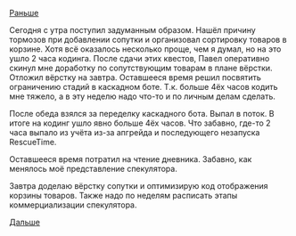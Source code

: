 [Раньше](2016.04.13.md)

Сегодня с утра поступил задуманным образом. Нашёл причину тормозов при добавлении сопутки и организовал сортировку товаров в корзине. Хотя всё оказалось несколько проще, чем я думал, но на это ушло 2 часа кодинга. После сдачи этих квестов, Павел оперативно скинул мне доработку по сопутствующим товарам в плане вёрстки.
Отложил вёрстку на завтра. Оставшееся время решил посвятить ограничению стадий в каскадном боте. Т.к. больше 4ёх часов кодить мне тяжело, а в эту неделю надо что-то и по личным делам сделать.

После обеда взялся за переделку каскадного бота. Выпал в поток. В итоге на кодинг ушло явно больше 4ёх часов. Что забавно, где-то 2 часа выпало из учёта из-за апгрейда и последующего незапуска RescueTime.

Оставшееся время потратил на чтение дневника. Забавно, как менялось моё представление спекулятора.

Завтра доделаю вёрстку сопутки и оптимизирую код отображения корзины товаров.
Также надо по неделям расписать этапы коммерциализации спекулятора.

[Дальше](2016.04.15.md)